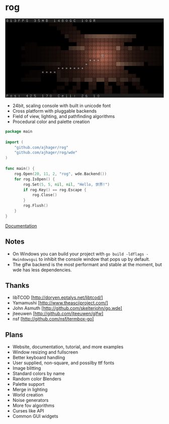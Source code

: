 rog
===
![Rog Screenshot](http://github.com/ajhager/rog/raw/master/data/screenshot.png)

* 24bit, scaling console with built in unicode font
* Cross platform with pluggable backends
* Field of view, lighting, and pathfinding algorithms
* Procedural color and palette creation

```go
package main

import (
    "github.com/ajhager/rog"
    "github.com/ajhager/rog/wde"
)

func main() {
    rog.Open(20, 11, 2, "rog", wde.Backend())
    for rog.IsOpen() {
        rog.Set(5, 5, nil, nil, "Hello, 世界!")
        if rog.Key() == rog.Escape {
            rog.Close()
        }
        rog.Flush()
    }
}
```

[Documentation](http://go.pkgdoc.org/github.com/ajhager/rog "Documentation")

Notes
-----
* On Windows you can build your project with `go build -ldflags -Hwindowsgui` to inhibit the console window that pops up by default.
* The glfw backend is the most performant and stable at the moment, but wde has less dependencies.

Thanks
------
* libTCOD [http://doryen.eptalys.net/libtcod/]
* Yamamushi [http://www.theasciiproject.com/]
* John Asmuth [http://github.com/skelterjohn/go.wde]
* jteeuwen [http://github.com/jteeuwen/glfw]
* nsf [http://github.com/nsf/termbox-go]

Plans
-----
* Website, documentation, tutorial, and more examples
* Window resizing and fullscreen
* Better keyboard handling
* User supplied, non-square, and possilby ttf fonts
* Image blitting
* Standard colors by name
* Random color Blenders
* Palette support
* Merge in lighting
* World creation
* Noise generators
* More fov algorithms
* Curses like API
* Common GUI widgets
